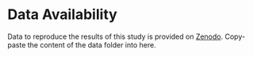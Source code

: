 # Data Availability

Data to reproduce the results of this study is provided on [Zenodo](https://doi.org/10.5281/zenodo.14923701). Copy-paste the content of the data folder into here.
